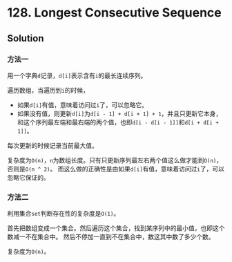 # 128. Longest Consecutive Sequence

## Solution

### 方法一

用一个字典`d`记录，`d[i]`表示含有`i`的最长连续序列。

遍历数组，当遍历到`i`的时候，
- 如果`d[i]`有值，意味着访问过`i`了，可以忽略它。
- 如果没有值，则更新`d[i]`为`d[i - 1] + d[i + 1] + 1`，并且只更新它本身，
和这个序列最左端和最右端的两个值，也即`d[i - d[i - 1]]`和`d[i + d[i + 1]]`。

每次更新的时候记录当前最大值。

复杂度为`O(n)`，`n`为数组长度。只有只更新序列最左右两个值这么做才能到`O(n)`，否则是`O(n ^ 2)`。
而这么做的正确性是由如果`d[i]`有值，意味着访问过`i`了，可以忽略它保证的。

### 方法二

利用集合`set`判断存在性的复杂度是`O(1)`。

首先把数组变成一个集合。然后遍历这个集合，找到某序列中的最小值，也即这个数减一不在集合中。
然后不停加一直到不在集合中，数这其中数了多少个数。

复杂度为`O(n)`。